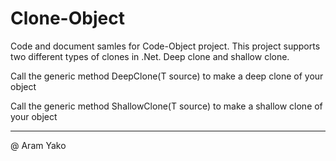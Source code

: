 # Clone-Object

Code and document samles for Code-Object project. 
This project supports two different types of clones in .Net. 
Deep clone and shallow clone.

Call the generic method DeepClone<T>(T source) to make a deep clone of your object  

Call the generic method ShallowClone<T>(T source) to make a shallow clone of your object 

---
@ Aram Yako
